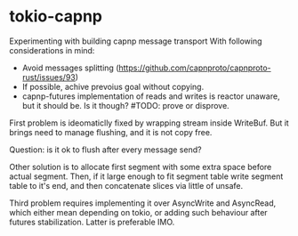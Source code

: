 # tokio-capnp

Experimenting with building capnp message transport
With following considerations in mind:
+ Avoid messages splitting (https://github.com/capnproto/capnproto-rust/issues/93)
+ If possible, achive prevoius goal without copying.
+ capnp-futures implementation of reads and writes is reactor unaware, but it should be. Is it
though? #TODO: prove or disprove.

First problem is ideomaticlly fixed by wrapping stream inside WriteBuf.
But it brings need to manage flushing, and it is not copy free.

Question: is it ok to flush after every message send?

Other solution is to allocate first segment with some extra space before
actual segment. Then, if it large enough to fit segment table
write segment table to it's end, and then concatenate slices
via little of unsafe.

Third problem requires implementing it over AsyncWrite and AsyncRead, which either
mean depending on tokio, or adding such behaviour after futures stabilization.
Latter is preferable IMO.
